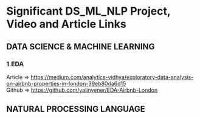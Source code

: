 # Significant DS_ML_NLP Project, Video and Article Links

## DATA SCIENCE & MACHINE LEARNING

### 1.EDA
Article => https://medium.com/analytics-vidhya/exploratory-data-analysis-on-airbnb-properties-in-london-39eb80da6d15 <br>
Github  => https://github.com/yalinyener/EDA-Airbnb-London

## NATURAL PROCESSING LANGUAGE
